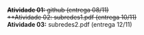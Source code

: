 ~~**Atividade 01:** github (entrega 08/11)~~      
~~**Atividade 02: subredes1.pdf (entrega 10/11)~~      
**Atividade 03:** subredes2.pdf (entrega 12/11)  
